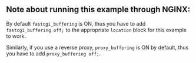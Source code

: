 ## Note about running this example through **NGINX**:

By default `fastcgi_buffering` is ON, thus you have to add `fastcgi_buffering off;` to the appropriate `location` block for this example to work.

Similarly, if you use a reverse proxy, `proxy_buffering` is ON by default, thus you have to add `proxy_buffering off;`.
